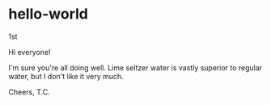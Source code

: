 # hello-world
1st

Hi everyone!

I'm sure you're all doing well. Lime seltzer water is vastly superior to regular water, but I don't like it very much.

Cheers,
        T.C.
